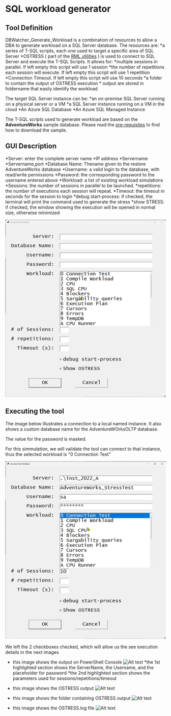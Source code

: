 
# SQL workload generator

## Tool Definition

DBWatcher_Generate_Workload is a combination of resources to allow a DBA to generate workload on a SQL Server database. The resources are:
*a series of T-SQL scripts, each one used to target a specific area of SQL Server
*OSTRESS ( part of the [RML utilities](https://www.microsoft.com/en-us/download/104868) ) is used to connect to SQL Server and execute the T-SQL Scripts. It allows for:
    *multiple sessions in parallel. If left empty this script will use 1 session
    *the number of repetitions each session will execute.  If left empty this script will use 1 repetition
    *Connection Timeout.  If left empty this script will use 10 seconds
    *a folder to contain the output of OSTRESS execution
        * output are stored in foldername that easily identify the workload

The target  SQL Server instance can be:
*an on-premise SQL Server running on a physical server or a VM
*a SQL Server instance running on a VM in the cloud
*An Azure SQL Database
*An Azure SQL Managed Instance

The T-SQL scripts used to generate workload are based on the **AdventureWorks** sample database. Please read the [pre-requisites](prerequisites.md) to find how to download the sample.

## GUI Description

*Server: enter the complete server name
    *IP address
    *Servername
    *Servername,port
*Database Name: Thename given to the restore AdventureWorks database
*Username: a valid login to the database, with read/write permissions
*Password: the corresponding password to the username entered above
*Workload: a list of existing workload simulations
*Sessions: the number of sessions in parallel to be launched.
*repetitions: the number of executions each session will repeat.
*Timeout: the timeout in seconds for the session to login
*debug start-process: if checked, the terminal will print the command used to generate the stress
*show STRESS: if checked, the window showing the execution will be opened in normal size, otherwise minimized

![Alt text](IMG/GUI_img01.jpg)

## Executing the tool

The image below illustrates a connection to a local named instance. It also shows a custom database name for the AdventureWOrksOLTP database.

The value for the password is masked.

For this simmulation, we will validate the tool can connect to that instance, thus the selected workload is "0 Connection Test"

![Alt text](IMG/GUI_img02.jpg)

We left the 2 checkboxes checked, which will allow us the see execution details in the next images

* this image shows the output on PowerShell Console
![Alt text](IMG/OSTRESS_EXEC_IMG02.jpg)
    *the 1st highlighted section shows the ServerName, the Username, and the placeholder for password
    *the 2nd highlighted section shows the parameters used for sessions/repetitions/timeout

* this image shows the OSTRESS output
![Alt text](IMG/OSTRESS_EXEC_IMG01.jpg)

* this image shows the folder containing OSTRESS output
![Alt text](IMG/OSTRESS_EXEC_IMG03.jpg)

* this image shows the OSTRESS.log file
![Alt text](IMG/OSTRESS_EXEC_IMG03.jpg)
